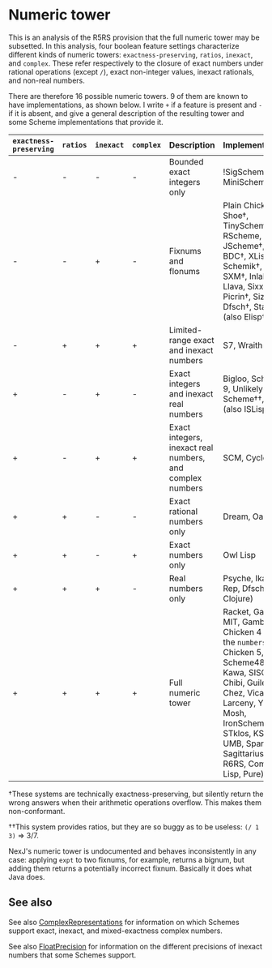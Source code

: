 # Numeric tower

This is an analysis of the R5RS provision that the full numeric tower may be subsetted.  In this analysis, four boolean feature settings characterize different kinds of numeric towers: `exactness-preserving`, `ratios`, `inexact`, and `complex`.  These refer respectively to the closure of exact numbers under rational operations (except `/`), exact non-integer values, inexact rationals, and non-real numbers.

There are therefore 16 possible numeric towers.  9 of them are known to have implementations, as shown below.  I write `+` if a feature is present and `-` if it is absent, and give a general description of the resulting tower and some Scheme implementations that provide it.

|`exactness-preserving`|`ratios`|`inexact`|`complex`|Description|Implementations|
|----------|------|-------|-------|-----------|---------------|
|-|-|-|-|Bounded exact integers only|!SigScheme†, MiniScheme†|
|-|-|+|-|Fixnums and flonums|Plain Chicken 4, Shoe†, TinyScheme†, RScheme, JScheme†, SIOD, BDC†, XLisp†, Schemik†, VX, SXM†, Inlab, Llava, Sixx, Picrin†, Sizzle, Dfsch†, Stalin (also Elisp†, C†)|
|-|+|+|+|Limited-range exact and inexact numbers|S7, Wraith|
|+|-|+|-|Exact integers and inexact real numbers|Bigloo, Scheme 9, Unlikely Scheme††, Elk (also ISLisp)|
|+|-|+|+|Exact integers, inexact real numbers, and complex numbers|SCM, Cyclone|
|+|+|-|-|Exact rational numbers only|Dream, Oaklisp
|+|+|-|+|Exact numbers only|Owl Lisp
|+|+|+|-|Real numbers only|Psyche, Ikarus, Rep, Dfsch (also Clojure)|
|+|+|+|+|Full numeric tower|Racket, Gauche, MIT, Gambit, Chicken 4 with the `numbers` egg, Chicken 5, Scheme48/scsh, Kawa, SISC, Chibi, Guile, Chez, Vicare, Larceny, Ypsilon, Mosh, IronScheme, STklos, KSi, UMB, Spark, Sagittarius (also R6RS, Common Lisp, Pure)|

†These systems are technically exactness-preserving, but silently return the wrong answers when their arithmetic operations overflow.  This makes them non-conformant.

††This system provides ratios, but they are so buggy as to be useless:  `(/ 1 3)` => 3/7.

NexJ's numeric tower is undocumented and behaves inconsistently in any case:  applying `expt` to two fixnums, for example, returns a bignum, but adding them returns a potentially incorrect fixnum.  Basically it does what Java does.

## See also

See also [ComplexRepresentations](../ComplexRepresentations/) for information on which Schemes support exact, inexact, and mixed-exactness complex numbers.

See also [FloatPrecision](../FloatPrecision/) for information on the different precisions of inexact numbers that some Schemes support.
